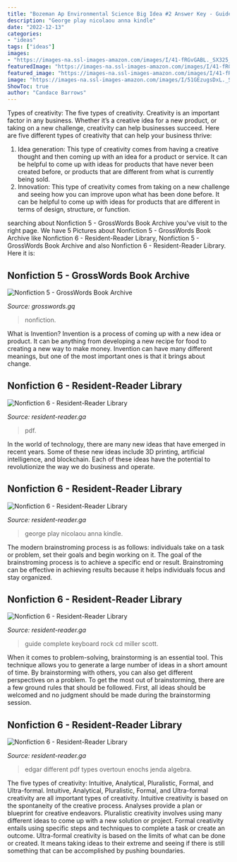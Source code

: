 ```yaml
---
title: "Bozeman Ap Environmental Science Big Idea #2 Answer Key - Guide Complete Keyboard Rock Cd Miller Scott"
description: "George play nicolaou anna kindle"
date: "2022-12-13"
categories:
- "ideas"
tags: ["ideas"]
images:
- "https://images-na.ssl-images-amazon.com/images/I/41-fRGvGABL._SX325_BO1,204,203,200_.jpg"
featuredImage: "https://images-na.ssl-images-amazon.com/images/I/41-fRGvGABL._SX325_BO1,204,203,200_.jpg"
featured_image: "https://images-na.ssl-images-amazon.com/images/I/41-fRGvGABL._SX325_BO1,204,203,200_.jpg"
image: "https://images-na.ssl-images-amazon.com/images/I/51GEzugsDxL._SX373_BO1,204,203,200_.jpg"
ShowToc: true
author: "Candace Barrows"
---
```



Types of creativity: The five types of creativity.
Creativity is an important factor in any business. Whether it’s a creative idea for a new product, or taking on a new challenge, creativity can help businesses succeed. Here are five different types of creativity that can help your business thrive: 
1. Idea generation: This type of creativity comes from having a creative thought and then coming up with an idea for a product or service. It can be helpful to come up with ideas for products that have never been created before, or products that are different from what is currently being sold. 
2. Innovation: This type of creativity comes from taking on a new challenge and seeing how you can improve upon what has been done before. It can be helpful to come up with ideas for products that are different in terms of design, structure, or function. 

	

		
searching about Nonfiction 5 - GrossWords Book Archive you've visit to the right page. We have 5 Pictures about Nonfiction 5 - GrossWords Book Archive like Nonfiction 6 - Resident-Reader Library, Nonfiction 5 - GrossWords Book Archive and also Nonfiction 6 - Resident-Reader Library. Here it is:
		
    
## Nonfiction 5 - GrossWords Book Archive

<img loading=lazy src="https://images-na.ssl-images-amazon.com/images/I/41QBp9cAmoL._SX331_BO1,204,203,200_.jpg" onerror="this.onerror=null;this.src='https://tse1.mm.bing.net/th?id=OIP.bBkfGcKy3zUTrhTzuzIVuQAAAA&amp;pid=15.1';" alt="Nonfiction 5 - GrossWords Book Archive">

_Source: grosswords.gq_

>nonfiction. 

	

What is Invention?
Invention is a process of coming up with a new idea or product. It can be anything from developing a new recipe for food to creating a new way to make money. Invention can have many different meanings, but one of the most important ones is that it brings about change.

    
## Nonfiction 6 - Resident-Reader Library

<img loading=lazy src="https://images-na.ssl-images-amazon.com/images/I/41mY1q08ZCL._SX346_BO1,204,203,200_.jpg" onerror="this.onerror=null;this.src='https://tse2.mm.bing.net/th?id=OIP.ZhMUb-xnQPc52gACwdTh7wAAAA&amp;pid=15.1';" alt="Nonfiction 6 - Resident-Reader Library">

_Source: resident-reader.ga_

>pdf. 

	

In the world of technology, there are many new ideas that have emerged in recent years. Some of these new ideas include 3D printing, artificial intelligence, and blockchain. Each of these ideas have the potential to revolutionize the way we do business and operate.

    
## Nonfiction 6 - Resident-Reader Library

<img loading=lazy src="https://images-na.ssl-images-amazon.com/images/I/41-fRGvGABL._SX325_BO1,204,203,200_.jpg" onerror="this.onerror=null;this.src='https://tse3.mm.bing.net/th?id=OIP.23M9KrM20j13Qhkdqb4xDgAAAA&amp;pid=15.1';" alt="Nonfiction 6 - Resident-Reader Library">

_Source: resident-reader.ga_

>george play nicolaou anna kindle. 

	

The modern brainstroming process is as follows: individuals take on a task or problem, set their goals and begin working on it. The goal of the brainstroming process is to achieve a specific end or result. Brainstroming can be effective in achieving results because it helps individuals focus and stay organized.

    
## Nonfiction 6 - Resident-Reader Library

<img loading=lazy src="https://images-na.ssl-images-amazon.com/images/I/51GEzugsDxL._SX373_BO1,204,203,200_.jpg" onerror="this.onerror=null;this.src='https://tse4.mm.bing.net/th?id=OIP.2_ver2nXyw2aOWRd0tKxPQAAAA&amp;pid=15.1';" alt="Nonfiction 6 - Resident-Reader Library">

_Source: resident-reader.ga_

>guide complete keyboard rock cd miller scott. 

	

When it comes to problem-solving, brainstorming is an essential tool. This technique allows you to generate a large number of ideas in a short amount of time. By brainstorming with others, you can also get different perspectives on a problem. To get the most out of brainstorming, there are a few ground rules that should be followed. First, all ideas should be welcomed and no judgment should be made during the brainstorming session.

    
## Nonfiction 6 - Resident-Reader Library

<img loading=lazy src="https://images-na.ssl-images-amazon.com/images/I/41M0FHfoDaL._SX354_BO1,204,203,200_.jpg" onerror="this.onerror=null;this.src='https://tse1.mm.bing.net/th?id=OIP.7-w3dzD_fM1-r9FVz8NdTQAAAA&amp;pid=15.1';" alt="Nonfiction 6 - Resident-Reader Library">

_Source: resident-reader.ga_

>edgar different pdf types overtoun enochs jenda algebra. 

	

The five types of creativity: Intuitive, Analytical, Pluralistic, Formal, and Ultra-formal.
Intuitive, Analytical, Pluralistic, Formal, and Ultra-formal creativity are all important types of creativity. Intuitive creativity is based on the spontaneity of the creative process. Analyses provide a plan or blueprint for creative endeavors. Pluralistic creativity involves using many different ideas to come up with a new solution or project. Formal creativity entails using specific steps and techniques to complete a task or create an outcome. Ultra-formal creativity is based on the limits of what can be done or created. It means taking ideas to their extreme and seeing if there is still something that can be accomplished by pushing boundaries.

